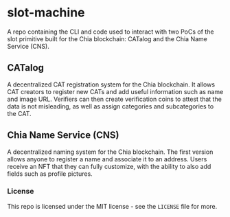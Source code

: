 # slot-machine

A repo containing the CLI and code used to interact with two PoCs of the slot primitive built for the Chia blockchain: CATalog and the Chia Name Service (CNS).

## CATalog
A decentralized CAT registration system for the Chia blockchain. It allows CAT creators to register new CATs and add useful information such as name and image URL. Verifiers can then create verification coins to attest that the data is not misleading, as well as assign categories and subcategories to the CAT.


## Chia Name Service (CNS)
A decentralized naming system for the Chia blockchain. The first version allows anyone to register a name and associate it to an address. Users receive an NFT that they can fully customize, with the ability to also add fields such as profile pictures.


### License
This repo is licensed under the MIT license - see the `LICENSE` file for more.